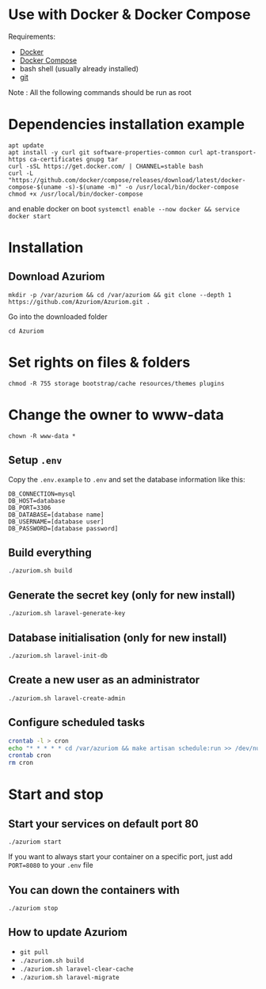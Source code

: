 # Use with Docker & Docker Compose

Requirements:
- [Docker](https://docs.docker.com/engine/install/)
- [Docker Compose](https://docs.docker.com/compose/install/)
- bash shell (usually already installed)
- [git](https://git-scm.com/)

Note : All the following commands should be run as root

# Dependencies installation example

``` 
apt update 
apt install -y curl git software-properties-common curl apt-transport-https ca-certificates gnupg tar
curl -sSL https://get.docker.com/ | CHANNEL=stable bash 
curl -L "https://github.com/docker/compose/releases/download/latest/docker-compose-$(uname -s)-$(uname -m)" -o /usr/local/bin/docker-compose
chmod +x /usr/local/bin/docker-compose
```

and enable docker on boot 
`systemctl enable --now docker && service docker start`

# Installation

## Download Azuriom 
```
mkdir -p /var/azuriom && cd /var/azuriom && git clone --depth 1 https://github.com/Azuriom/Azuriom.git .
```


Go into the downloaded folder
```
cd Azuriom
```

# Set rights on files & folders
`chmod -R 755 storage bootstrap/cache resources/themes plugins`

# Change the owner to www-data
`chown -R www-data *`

## Setup `.env`
Copy the `.env.example` to `.env` and set the database information like this:
```
DB_CONNECTION=mysql
DB_HOST=database
DB_PORT=3306
DB_DATABASE=[database name]
DB_USERNAME=[database user]
DB_PASSWORD=[database password]
```

## Build everything
```
./azuriom.sh build
```

## Generate the secret key (only for new install)
```
./azuriom.sh laravel-generate-key
```

## Database initialisation (only for new install)
```
./azuriom.sh laravel-init-db
```

## Create a new user as an administrator
```
./azuriom.sh laravel-create-admin
```

## Configure scheduled tasks
```bash
crontab -l > cron 
echo "* * * * * cd /var/azuriom && make artisan schedule:run >> /dev/null 2>&1" >> cron
crontab cron
rm cron
```

# Start and stop

## Start your services on default port 80
```
./azuriom start
```

If you want to always start your container on a specific port, just add `PORT=8080` to your `.env` file

## You can down the containers with
```
./azuriom stop
```

## How to update Azuriom

* `git pull` 
* `./azuriom.sh build`
* `./azuriom.sh laravel-clear-cache`
* `./azuriom.sh laravel-migrate`
